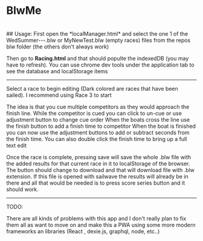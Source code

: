 # BlwMe
<br/>
## Usage:
First open the *localManager.html* and select the one 1 of the WedSummer---.blw or MyNewTest.blw (empty races) files from the repos blw folder (the others don't always work)

Then go to **Racing.html** and that should populte the indexedDB (you may have to refresh). You can use chrome dev tools under the application tab to see the database and localStorage items

<hr/>
Select a race to begin editing (Dark colored are races that have been sailed). I recommend using Race 3 to start

The idea is that you cue multiple competitors as they would approach the finish line.
While the competitor is cued you can click to un-cue or use adjustment button to change cue order
When the boats cross the line use the finish button to add a finish time to competitor
When the boat is finished you can now use the adjustment buttons to add or subtract seconds from the finish time. You can also double click the finish time to bring up a full text edit

Once the race is complete, pressing save will save the whole .blw file with the added results for that current race in it to localStorage of the browser.
The button should change to download and that will download file with .blw extension.
If this file is opened with sailwave the results will already be in there and all that would be needed is to press score series button and it should work.
<br/>

<hr/>
TODO:

There are all kinds of problems with this app and I don't really plan to fix them all as want to move on and make this a PWA using some more modern frameworks an libraries (React , dexie.js, graphql, node, etc..)
